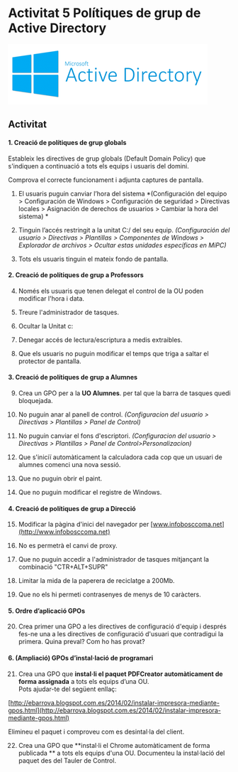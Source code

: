 <!-- notoc -->

# Activitat 5 Polítiques de grup de Active Directory

![Active Directory](/assets/ActiveDirectory.png)

## Activitat

#### 1. Creació de polítiques de grup globals

Estableix les directives de grup globals (Default Domain Policy) que s'indiquen a continuació a tots els equips i usuaris del domini. 

Comprova el correcte funcionament i adjunta captures de pantalla.

1. El usuaris puguin canviar l’hora del sistema 
*(Configuración del equipo > Configuración de Windows > Configuración de seguridad > Directivas locales > Asignación de derechos de usuarios > Cambiar la hora del sistema) *

2. Tinguin l’accés restringit a la unitat C:/ del seu equip.
*(Configuración del usuario > Directivas > Plantillas > Componentes de Windows > Explorador de archivos > Ocultar estas unidades específicas en MiPC)*

3. Tots els usuaris tinguin el mateix fondo de pantalla.

#### 2. Creació de polítiques de grup a Professors

4. Només els usuaris que tenen delegat el control de la OU poden modificar l'hora i data.

5. Treure l'administrador de tasques.

6. Ocultar la Unitat c:

7. Denegar accés de lectura/escriptura a medis extraibles.

8. Que els usuaris no puguin modificar el temps que triga a saltar el protector de pantalla.

#### 3. Creació de polítiques de grup a Alumnes

9. Crea un GPO per a la **UO Alumnes**. per tal que la barra de tasques quedi bloquejada.

10. No puguin anar al panell de control.
*(Configuracion del usuario > Directivas > Plantillas > Panel de Control)*

11. No puguin canviar el fons d'escriptori.
*(Configuracion del usuario > Directivas > Plantillas > Panel de Control>Personalizacion)*

12. Que s'iniciï automàticament la calculadora cada cop que un usuari de alumnes comenci una nova sessió.

13. Que no puguin obrir el paint.

14. Que no puguin modificar el registre de Windows.  

#### 4. Creació de polítiques de grup a Direcció

15. Modificar la pàgina d'inici del navegador per [www.infobosccoma.net](http://www.infobosccoma.net)

16. No es permetrà el canvi de proxy.

17. Que no puguin accedir a l'administrador de tasques mitjançant la combinació "CTR+ALT+SUPR"

18. Limitar la mida de la paperera de reciclatge a 200Mb.

19. Que no els hi permeti contrasenyes de menys de 10 caràcters.

#### 5. Ordre d’aplicació GPOs

20. Crea primer una GPO a les directives de configuració d'equip i després fes-ne una a les directives de configuració d'usuari que contradigui la primera. Quina preval? Com ho has provat?

#### 6. (Ampliació) GPOs d’instal·lació de programari

21. Crea una GPO que **instal·li el paquet PDFCreator automàticament de forma assignada** a tots els equips d’una OU.  
  Pots ajudar-te del següent enllaç: 

  [http://ebarrova.blogspot.com.es/2014/02/instalar-impresora-mediante-gpos.html](http://ebarrova.blogspot.com.es/2014/02/instalar-impresora-mediante-gpos.html)

  Elimineu el paquet i comproveu com es desintal·la del client.

22. Crea una GPO que **instal·li el Chrome automàticament de forma publicada ** a tots els equips d'una OU. 
Documenteu la instal·lació del paquet des del Tauler de Control.

